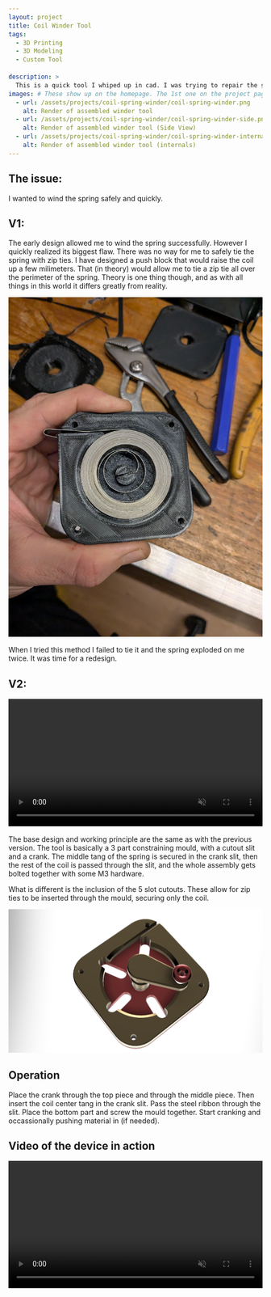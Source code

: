 ```yaml
---
layout: project
title: Coil Winder Tool
tags:
  - 3D Printing
  - 3D Modeling
  - Custom Tool

description: >
  This is a quick tool I whiped up in cad. I was trying to repair the seatbelt winding springs on the Celica when one got unwound. I tried to wind it by hand and was rewarder with cuts on my hands and no results. I have been trying to wind it manualy for half an hour (unsuccessfully). With this tool I was able to do it in 5min without feeling I am defusing a timed bomb.
images: # These show up on the homepage. The 1st one on the project page.
  - url: /assets/projects/coil-spring-winder/coil-spring-winder.png
    alt: Render of assembled winder tool
  - url: /assets/projects/coil-spring-winder/coil-spring-winder-side.png
    alt: Render of assembled winder tool (Side View)
  - url: /assets/projects/coil-spring-winder/coil-spring-winder-internals.png
    alt: Render of assembled winder tool (internals)
---
```


## The issue:

I wanted to wind the spring safely and quickly.

## V1:

The early design allowed me to wind the spring successfully. However I quickly realized its biggest flaw. There was no way for me to safely tie the spring with zip ties. I have designed a push block that would raise the coil up a few milimeters. That (in theory) would allow me to tie a zip tie all over the perimeter of the spring. Theory is one thing though, and as with all things in this world it differs greatly from reality.

![Early Version of the tool](/assets/projects/coil-spring-winder/coil-winder-v1.jpg)

When I tried this method I failed to tie it and the spring exploded on me twice. It was time for a redesign.

## V2:

<video width="100%" height="auto" autoplay loop muted playsinline>
  <source src="/assets/projects/coil-spring-winder/coil-winder-animation.mp4">
Your browser does not support video playback.
</video>

The base design and working principle are the same as with the previous version. The tool is basically a 3 part constraining mould, with a cutout slit and a crank. The middle tang of the spring is secured in the crank slit, then the rest of the coil is passed through the slit, and the whole assembly gets bolted together with some M3 hardware.

What is different is the inclusion of the 5 slot cutouts. These allow for zip ties to be inserted through the mould, securing only the coil.

![Winder V2 internals](/assets/projects/coil-spring-winder/coil-spring-winder-internals.png)

## Operation

Place the crank through the top piece and through the middle piece.
Then insert the coil center tang in the crank slit.
Pass the steel ribbon through the slit.
Place the bottom part and screw the mould together.
Start cranking and occassionally pushing material in (if needed).

## Video of the device in action

<video width="100%" height="auto" autoplay controls loop muted playsinline>
  <source src="/assets/projects/coil-spring-winder/coil-winder.mp4">
Your browser does not support video playback.
</video>

